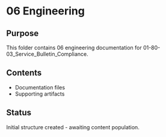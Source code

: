 # 06 Engineering

## Purpose
This folder contains 06 engineering documentation for 01-80-03_Service_Bulletin_Compliance.

## Contents
- Documentation files
- Supporting artifacts

## Status
Initial structure created - awaiting content population.
